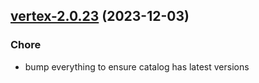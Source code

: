 

## [vertex-2.0.23](https://github.com/truecharts/charts/compare/vertex-2.0.22...vertex-2.0.23) (2023-12-03)

### Chore

- bump everything to ensure catalog has latest versions
  
  